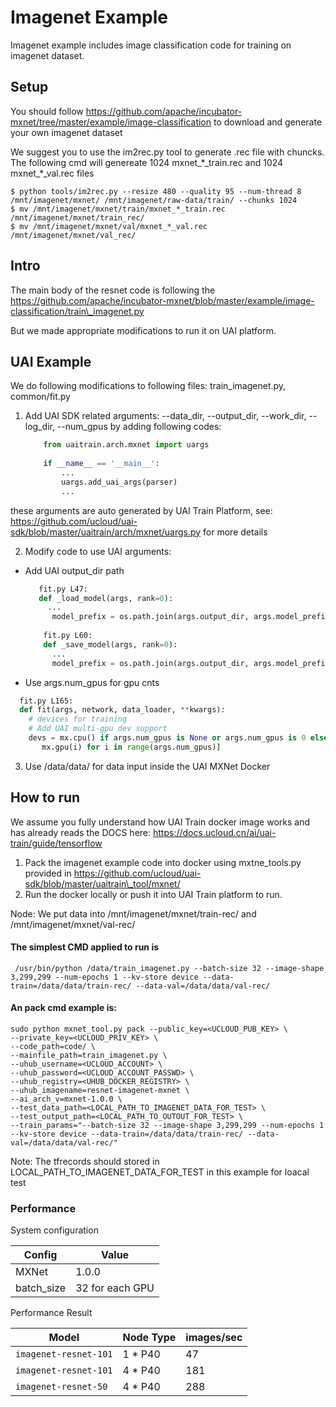 # Imagenet Example

Imagenet example includes image classification code for training on imagenet dataset.                                                                                                      

## Setup

You should follow https://github.com/apache/incubator-mxnet/tree/master/example/image-classification to download and generate your own imagenet dataset

We suggest you to use the im2rec.py tool to generate .rec file with chuncks. The following cmd will genereate 1024 mxnet\_\*\_train.rec and 1024 mxnet\_\*\_val.rec files

	$ python tools/im2rec.py --resize 480 --quality 95 --num-thread 8 /mnt/imagenet/mxnet/ /mnt/imagenet/raw-data/train/ --chunks 1024
	$ mv /mnt/imagenet/mxnet/train/mxnet_*_train.rec /mnt/imagenet/mxnet/train_rec/
	$ mv /mnt/imagenet/mxnet/val/mxnet_*_val.rec /mnt/imagenet/mxnet/val_rec/

## Intro

The main body of the resnet code is following the https://github.com/apache/incubator-mxnet/blob/master/example/image-classification/train\_imagenet.py

But we made appropriate modifications to run it on UAI platform.

## UAI Example  
                                                                                                                                               
We do following modifications to following files: train\_imagenet.py, common/fit.py
                                                                                                        
1. Add UAI SDK related arguments: --data\_dir, --output\_dir, --work\_dir, --log\_dir, --num\_gpus by adding following codes:

	```python
		from uaitrain.arch.mxnet import uargs
		
		if __name__ == '__main__':
		    ...
		    uargs.add_uai_args(parser)
		    ...
	```
these arguments are auto generated by UAI Train Platform, see: https://github.com/ucloud/uai-sdk/blob/master/uaitrain/arch/mxnet/uargs.py for more details 
                                                             
2. Modify code to use UAI arguments: 
  
  - Add UAI output_dir path
	
	```python
	   fit.py L47:
	   def _load_model(args, rank=0):
	     ...
		  model_prefix = os.path.join(args.output_dir, args.model_prefix)
		  
		fit.py L60:
		def _save_model(args, rank=0):
		  ...
		  model_prefix = os.path.join(args.output_dir, args.model_prefix)
	``` 

  - Use args.num_gpus for gpu cnts
 
 ```python
   fit.py L165:
   def fit(args, network, data_loader, **kwargs):
     # devices for training
     # Add UAI multi-gpu dev support
     devs = mx.cpu() if args.num_gpus is None or args.num_gpus is 0 else [
        mx.gpu(i) for i in range(args.num_gpus)]
  ``` 

3. Use /data/data/ for data input inside the UAI MXNet Docker

## How to run
We assume you fully understand how UAI Train docker image works and has already reads the DOCS here: https://docs.ucloud.cn/ai/uai-train/guide/tensorflow

1. Pack the imagenet example code into docker using mxtne\_tools.py provided in https://github.com/ucloud/uai-sdk/blob/master/uaitrain\_tool/mxnet/
2. Run the docker locally or push it into UAI Train platform to run.

Node: We put data into /mnt/imagenet/mxnet/train-rec/ and /mnt/imagenet/mxnet/val-rec/
   
#### The simplest CMD applied to run is 

     /usr/bin/python /data/train_imagenet.py --batch-size 32 --image-shape 3,299,299 --num-epochs 1 --kv-store device --data-train=/data/data/train-rec/ --data-val=/data/data/val-rec/

#### An pack cmd example is:

    sudo python mxnet_tool.py pack --public_key=<UCLOUD_PUB_KEY> \ 
    --private_key=<UCLOUD_PRIV_KEY> \
    --code_path=code/ \
    --mainfile_path=train_imagenet.py \
    --uhub_username=<UCLOUD_ACCOUNT> \
    --uhub_password=<UCLOUD_ACCOUNT_PASSWD> \
    --uhub_registry=<UHUB_DOCKER_REGISTRY> \
    --uhub_imagename=resnet-imagenet-mxnet \
    --ai_arch_v=mxnet-1.0.0 \
    --test_data_path=<LOCAL_PATH_TO_IMAGENET_DATA_FOR_TEST> \
    --test_output_path=<LOCAL_PATH_TO_OUTOUT_FOR_TEST> \
    --train_params="--batch-size 32 --image-shape 3,299,299 --num-epochs 1 --kv-store device --data-train=/data/data/train-rec/ --data-val=/data/data/val-rec/"
   
Note: 
The tfrecords should stored in LOCAL\_PATH\_TO\_IMAGENET\_DATA\_FOR\_TEST in this example for loacal test

### Performance
System configuration

| Config      |      Value         |
| ----------- | -------------------|
| MXNet       |  1.0.0             |
| batch\_size | 32 for each GPU    |


Performance Result

| Model                   | Node Type   | images/sec |
| ------------------------| ----------- | ---------- |
| `imagenet-resnet-101`   | 1 * P40     | 47         |
| `imagenet-resnet-101`   | 4 * P40     | 181        |
| `imagenet-resnet-50`    | 4 * P40     | 288        |
